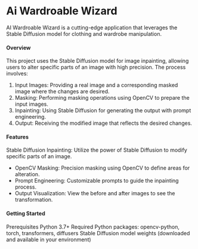 # Ai Wardroable Wizard

AI Wardroable Wizard is a cutting-edge application that leverages the Stable Diffusion model for clothing and wardrobe manipulation.

#### Overview
This project uses the Stable Diffusion model for image inpainting, allowing users to alter specific parts of an image with high precision. The process involves:

1. Input Images: Providing a real image and a corresponding masked image where the changes are desired.
2. Masking: Performing masking operations using OpenCV to prepare the input images.
3. Inpainting: Using Stable Diffusion for generating the output with prompt engineering.
4. Output: Receiving the modified image that reflects the desired changes.

#### Features
Stable Diffusion Inpainting: Utilize the power of Stable Diffusion to modify specific parts of an image.
* OpenCV Masking: Precision masking using OpenCV to define areas for alteration.
* Prompt Engineering: Customizable prompts to guide the inpainting process.
* Output Visualization: View the before and after images to see the transformation.

#### Getting Started
Prerequisites
Python 3.7+
Required Python packages: opencv-python, torch, transformers, diffusers
Stable Diffusion model weights (downloaded and available in your environment)
